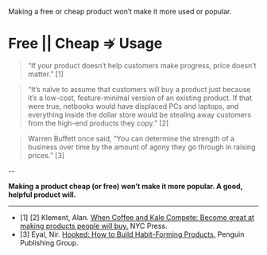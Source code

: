 Making a free or cheap product won’t make it more used or popular.
# Free || Cheap ⇏ Usage  

> “If your product doesn’t help customers make progress, price doesn’t matter.” [1]

> “It’s naïve to assume that customers will buy a product just because it’s a low-cost, feature-minimal version of an existing product. If that were true, netbooks would have displaced PCs and laptops, and everything inside the dollar store would be stealing away customers from the high-end products they copy.” [2]

> Warren Buffett once said, “You can determine the strength of a business over time by the amount of agony they go through in raising prices.” [3]

--

**Making a product cheap (or free) won’t make it more popular. A good, helpful product will.**

---

- [1] [2]  Klement, Alan. <a href="https://www.amazon.com/When-Coffee-Kale-Compete-products-ebook/dp/B07C7HH662" target="_blank">When Coffee and Kale Compete: Become great at making products people will buy.</a> NYC Press.
- [3] Eyal, Nir. <a href="https://www.amazon.com/Hooked-How-Build-Habit-Forming-Products-ebook/dp/B00LMGLXTS" target="_blank">Hooked: How to Build Habit-Forming Products.</a> Penguin Publishing Group.
